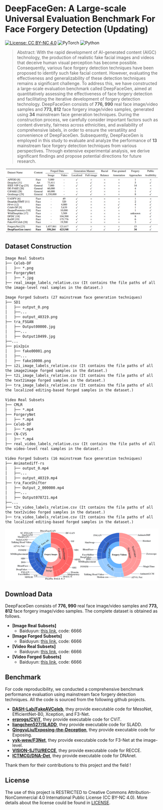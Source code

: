 # DeepFaceGen: A Large-scale Universal Evaluation Benchmark For Face Forgery Detection (Updating)
[![License: CC BY-NC 4.0](https://img.shields.io/badge/License-CC_BY--NC_4.0-brightgreen.svg)](https://creativecommons.org/licenses/by-nc/4.0/) ![PyTorch](https://img.shields.io/badge/PyTorch-1.13-brightgreen) ![Python](https://img.shields.io/badge/Python-3.7.2-brightgreen)
> Abstract: With the rapid development of AI-generated content (AIGC) technology, the production of realistic fake facial images and videos that deceive human visual perception has become possible. Consequently, various face forgery detection techniques have been proposed to identify such fake facial content. However, evaluating the effectiveness and generalizability of these detection techniques remains a significant challenge. To address this, we have constructed a large-scale evaluation benchmark called DeepFaceGen, aimed at quantitatively assessing the effectiveness of face forgery detection and facilitating the iterative development of forgery detection technology. DeepFaceGen consists of **776, 990** real face image/video samples and **773, 812** face forgery image/video samples, generated using **34** mainstream face generation techniques. During the construction process, we carefully consider important factors such as content diversity, fairness across ethnicities, and availability of comprehensive labels, in order to ensure the versatility and convenience of DeepFaceGen. Subsequently, DeepFaceGen is employed in this study to evaluate and analyze the performance of **13** mainstream face forgery detection techniques from various perspectives. Through extensive experimental analysis, we derive significant findings and propose potential directions for future research.
<p align="center"> 
<img src="dataset.png">
</p>

## Dataset Construction
```
Image Real Subsets 
├── Celeb-DF
│   ├── *.png
├── ForgeryNet
│   ├── *.jpg
├── real_image_labels_relative.csv (It contains the file paths of all the image-level real samples in the dataset.)

Image Forged Subsets (27 mainstream face generation techniques)
├── SD1
│   ├── output_0.png
│   ├──...
│   ├── output_40319.png
├── tra_FSGAN
│   ├── Output00000.jpg
│   ├──...
│   ├── Output10499.jpg
├──...
├── pix2pix
│   ├── fake00001.png
│   ├──...
│   ├── fake10000.png
├── i2i_image_labels_relative.csv (It contains the file paths of all the image2image forged samples in the dataset.)
├── t2i_image_labels_relative.csv (It contains the file paths of all the text2image forged samples in the dataset.)
├── tra_image_labels_relative.csv (It contains the file paths of all the localized editing-based forged samples in the dataset.)

Video Real Subsets 
├── CMLR
│   ├── *.mp4
├── ForgeryNet
│   ├── *.mp4
├── Celeb-DF
│   ├── *.mp4
├── CN-CVS
│   ├── *.mp4
├── real_video_labels_relative.csv (It contains the file paths of all the video-level real samples in the dataset.)

Video Forged Subsets (16 mainstream face generation techniques)
├── Animatediff-rs
│   ├── output_0.mp4
│   ├──...
│   ├── output_40319.mp4
├── tra_FaceShifter
│   ├── Output_2_000000.mp4
│   ├──...
│   ├── Output078721.mp4
├──...
├── t2v_video_labels_relative.csv (It contains the file paths of all the text2video forged samples in the dataset.)
├── tra_video_labels_relative.csv (It contains the file paths of all the localized editing-based forged samples in the dataset.)
```
<p align="center"> 
<img src="Composition.png">
</p>

## Download Data
DeepFaceGen consists of **776, 990** real face image/video samples and **773, 812** face forgery image/video samples. The complete dataset is obtained as follows.
   - **[Image Real Subsets]**
     - Baiduyun: [this link](), code: 6666
   - **[Image Forged Subsets]**
     - Baiduyun: [this link](), code: 6666
   - **[Video Real Subsets]**
     - Baiduyun: [this link](), code: 6666
   - **[Video Forged Subsets]**
     - Baiduyun: [this link](), code: 6666
## Benchmark
For code reproducibility, we conducted a comprehensive benchmark performance evaluation using mainstream face forgery detection techniques. All the code is sourced from the following github projects. 
- **[DASH-Lab/FakeAVCeleb](https://github.com/DASH-Lab/FakeAVCeleb)**, they provide executable code for MesoNet, EfficientNet-B0, Xception, and F3-Net.
- **[erprogs/CViT](https://github.com/erprogs/CViT)**, they provide executable code for CViT.
- **[liangchen527/SLADD](https://github.com/liangchen527/SLADD)**, they provide executable code for SLADD.
- **[QingyuLiu/Exposing-the-Deception](https://github.com/QingyuLiu/Exposing-the-Deception)**, they provide executable code for Exposing.
- **[yyk-wew/F3Net](https://github.com/yyk-wew/F3Net/tree/main)**, they provide executable code for F3-Net at the image-level.
- **[VISION-SJTU/RECCE](https://github.com/VISION-SJTU/RECCE)**, they provide executable code for RECCE.
- **[ICTMCG/DNA-Det](https://github.com/ICTMCG/DNA-Det)**, they provide executable code for DNAnet.
  
Thank them for their contributions to this project and the field !
## License
The use of this project is RESTRICTED to Creative Commons Attribution-NonCommercial 4.0 International Public License (CC BY-NC 4.0). More details about the license could be found in [LICENSE](https://creativecommons.org/licenses/by-nc/4.0/).
